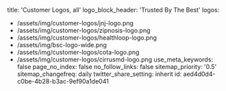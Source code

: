 title: 'Customer Logos, all'
logo_block_header: 'Trusted By The Best'
logos:
  - /assets/img/customer-logos/jnj-logo.png
  - /assets/img/customer-logos/zipnosis-logo.png
  - /assets/img/customer-logos/healthloop-logo.png
  - /assets/img/bsc-logo-wide.png
  - /assets/img/customer-logos/cota-logo.png
  - /assets/img/customer-logos/cirrusmd-logo.png
use_meta_keywords: false
page_no_index: false
no_follow_links: false
sitemap_priority: '0.5'
sitemap_changefreq: daily
twitter_share_setting: inherit
id: aed4d0d4-c0be-4b28-b3ac-9ef90a1de041

